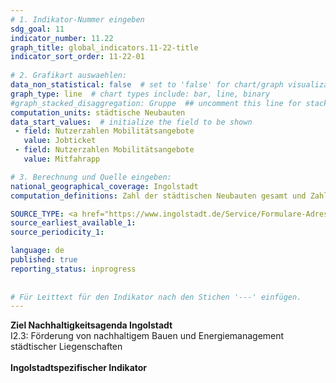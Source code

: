 ```yaml
---
# 1. Indikator-Nummer eingeben 
sdg_goal: 11 
indicator_number: 11.22
graph_title: global_indicators.11-22-title
indicator_sort_order: 11-22-01
 
# 2. Grafikart auswaehlen: 
data_non_statistical: false  # set to 'false' for chart/graph visualization 
graph_type: line  # chart types include: bar, line, binary 
#graph_stacked_disaggregation: Gruppe  ## uncomment this line for stacked bars. eplace 'Geschlecht' with the field of aggregation. 
computation_units: städtische Neubauten
data_start_values:  # initialize the field to be shown  
 - field: Nutzerzahlen Mobilitätsangebote 
   value: Jobticket 
 - field: Nutzerzahlen Mobilitätsangebote 
   value: Mitfahrapp

# 3. Berechnung und Quelle eingeben: 
national_geographical_coverage: Ingolstadt 
computation_definitions: Zahl der städtischen Neubauten gesamt und Zahl der Neubauten mit Nachhaltigkeitszertifizierung  (40EE, DGNB)

SOURCE_TYPE: <a href="https://www.ingolstadt.de/Service/Formulare-Adressen/Adressen/Hochbauamt.php?object=tx,2789.1.1&ModID=9&FID=465.105.1&NavID=2789.804&La=1">Hochbauamt der Stadt Ingolstadt</a>  # data source  
source_earliest_available_1: 
source_periodicity_1: 

language: de   
published: true 
reporting_status: inprogress
 
 
# Für Leittext für den Indikator nach den Stichen '---' einfügen. 
---
```


<b>Ziel Nachhaltigkeitsagenda Ingolstadt</b><br>
I2.3: Förderung von nachhaltigem Bauen und Energiemanagement städtischer Liegenschaften<br>
<br>
<b>Ingolstadtspezifischer Indikator</b>
